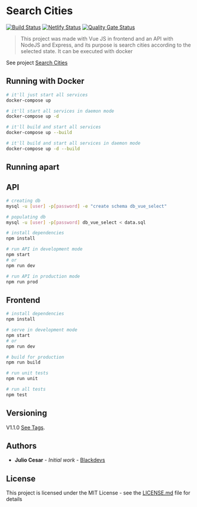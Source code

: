 # Search Cities

[![Build Status](https://travis-ci.org/julio-cesar-development/search-cities.svg?branch=master)](https://travis-ci.org/julio-cesar-development/search-cities)
[![Netlify Status](https://api.netlify.com/api/v1/badges/24993dd7-3c1c-44bd-9a4c-63f0621524cb/deploy-status)](https://app.netlify.com/sites/search-cities-js/deploys)
[![Quality Gate Status](https://sonarcloud.io/api/project_badges/measure?project=julio-cesar-development_search-cities&metric=alert_status)](https://sonarcloud.io/dashboard?id=julio-cesar-development_search-cities)

> This project was made with Vue JS in frontend and an API with NodeJS and Express, and its purpose is search cities according to the selected state. It can be executed with docker

See project [Search Cities](https://search-cities-js.netlify.com)

## Running with Docker

```bash
# it'll just start all services
docker-compose up

# it'll start all services in daemon mode
docker-compose up -d

# it'll build and start all services
docker-compose up --build

# it'll build and start all services in daemon mode
docker-compose up -d --build
```

## Running apart

## API

``` bash
# creating db
mysql -u [user] -p[password] -e "create schema db_vue_select"

# populating db
mysql -u [user] -p[password] db_vue_select < data.sql

# install dependencies
npm install

# run API in development mode
npm start
# or
npm run dev

# run API in production mode
npm run prod
```

## Frontend

``` bash
# install dependencies
npm install

# serve in development mode
npm start
# or
npm run dev

# build for production
npm run build

# run unit tests
npm run unit

# run all tests
npm test
```

## Versioning

V1.1.0 [See Tags](https://github.com/julio-cesar-development/search-cities/tags).

## Authors

* **Julio Cesar** - *Initial work* - [Blackdevs](https://blackdevs.com.br)

## License

This project is licensed under the MIT License - see the [LICENSE.md](LICENSE.md) file for details

